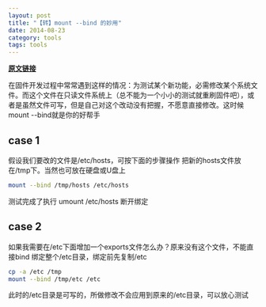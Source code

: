 ```yaml
---
layout: post
title: "【转】mount --bind 的妙用"
date: 2014-08-23
category: tools
tags: tools
---
```


**[原文链接][1]**

在固件开发过程中常常遇到这样的情况：为测试某个新功能，必需修改某个系统文件。而这个文件在只读文件系统上（总不能为一个小小的测试就重刷固件吧），或者是虽然文件可写，但是自己对这个改动没有把握，不愿意直接修改。这时候mount --bind就是你的好帮手

## case 1 ##

假设我们要改的文件是/etc/hosts，可按下面的步骤操作
把新的hosts文件放在/tmp下。当然也可放在硬盘或U盘上

```bash
mount --bind /tmp/hosts /etc/hosts
```

测试完成了执行 umount /etc/hosts 断开绑定

## case 2 ##

如果我需要在/etc下面增加一个exports文件怎么办？原来没有这个文件，不能直接bind
绑定整个/etc目录，绑定前先复制/etc

```bash
cp -a /etc /tmp
mount --bind /tmp/etc /etc
```

此时的/etc目录是可写的，所做修改不会应用到原来的/etc目录，可以放心测试



  [1]: http://www.cnitblog.com/gouzhuang/archive/2010/04/21/mount_bind.html
